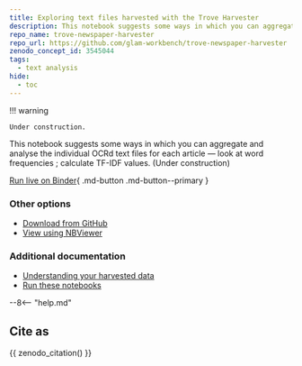 ```yaml
---
title: Exploring text files harvested with the Trove Harvester
description: This notebook suggests some ways in which you can aggregate and analyse the individual OCRd text files for each article — look at word frequencies ; calculate TF-IDF values.
repo_name: trove-newspaper-harvester
repo_url: https://github.com/glam-workbench/trove-newspaper-harvester
zenodo_concept_id: 3545044
tags:
  - text analysis
hide:
  - toc
---
```


!!! warning

    Under construction.

This notebook suggests some ways in which you can aggregate and analyse the individual OCRd text files for each article — look at word frequencies ; calculate TF-IDF values. (Under construction)

[Run live on Binder](https://mybinder.org/v2/gh/GLAM-Workbench/trove-newspaper-harvester/master?urlpath=lab/tree/Explore-harvested-text-files.ipynb){ .md-button .md-button--primary }

### Other options

* [Download from GitHub](https://github.com/GLAM-Workbench/trove-newspaper-harvester/blob/master/Explore-harvested-text-files.ipynb)
* [View using NBViewer](https://nbviewer.jupyter.org/github/GLAM-Workbench/trove-newspaper-harvester/blob/master/Explore-harvested-text-files.ipynb)

### Additional documentation

* [Understanding your harvested data](../#your-harvested-data)
* [Run these notebooks](../#run-these-notebooks)

--8<-- "help.md"

## Cite as

{{ zenodo_citation() }}